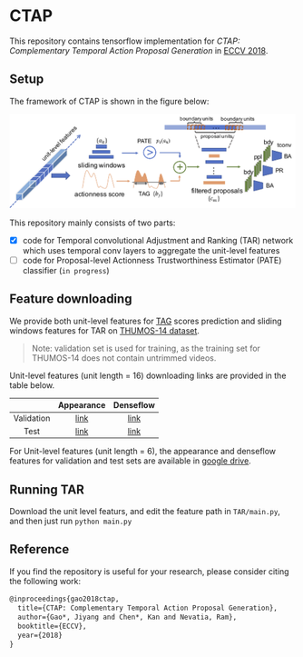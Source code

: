 # CTAP
This repository contains tensorflow implementation for *CTAP: Complementary Temporal Action Proposal Generation* in [ECCV 2018](https://arxiv.org/pdf/1807.04821.pdf).

## Setup
The framework of CTAP is shown in the figure below:

<p align="center">
  <img src='img/framework.png' width='900'/>
</p>

This repository mainly consists of two parts: 

- [x] code for Temporal convolutional Adjustment and Ranking (TAR) network which uses temporal conv layers to aggregate the unit-level features 
- [ ] code for Proposal-level Actionness Trustworthiness Estimator (PATE) classifier (`in progress`) 

## Feature downloading

We provide both unit-level features for [TAG](https://github.com/yjxiong/action-detection) scores prediction and sliding windows features for TAR on [THUMOS-14 dataset](http://crcv.ucf.edu/THUMOS14/). 

> Note: validation set is used for training, as the training set for THUMOS-14 does not contain untrimmed videos.

Unit-level features (unit length = 16) downloading links are provided in the table below. 

|            | Appearance | Denseflow |
|:----------:|:----------:|:---------:|
| Validation | [link](https://drive.google.com/file/d/180YUoPvyaF2Z_T9KMKINLdDQCZEg60Jb/view?usp=sharing) | [link](https://drive.google.com/file/d/1-6dmY_Uy-H19HxvfK_wUFQCYHmlPzwFx/view?usp=sharing) |
| Test | [link](https://drive.google.com/file/d/1x9Q78AZiAGqx4XB2zO3SEKp1htsATlnU/view?usp=sharing) | [link](https://drive.google.com/file/d/1Qm9lIJQFm5s6hDSB_2k1tj8q2tnabflJ/view?usp=sharing)|

For Unit-level features (unit length = 6), the appearance and denseflow features for validation and test sets are available in [google drive](http://www.google.com).

## Running TAR
Download the unit level featurs, and edit the feature path in `TAR/main.py`, and then just run  `python main.py`

## Reference

If you find the repository is useful for your research, please consider citing the following work:

```
@inproceedings{gao2018ctap,
  title={CTAP: Complementary Temporal Action Proposal Generation},
  author={Gao*, Jiyang and Chen*, Kan and Nevatia, Ram},
  booktitle={ECCV},
  year={2018}
}
```
